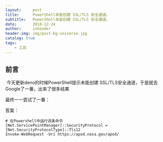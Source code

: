 ```yaml
---
layout:     post
title:      PowerShell未能创建 SSL/TLS 安全通道。
subtitle:   PowerShell未能创建 SSL/TLS 安全通道。
date:       2018-12-24
author:     inheader
header-img: img/post-bg-universe.jpg
catalog: true
tags:
    - 工具
---
```




## 前言

​	今天更新deno的时候PowerShell提示未能创建 SSL/TLS安全通道，于是就去Google了一番，出来了很多结果

最终一一尝试了一番：



答案：

```
# 在Powershell中运行该条命令
[Net.ServicePointManager]::SecurityProtocol = [Net.SecurityProtocolType]::Tls12
Invoke-WebRequest -Uri https://apod.nasa.gov/apod/
```

